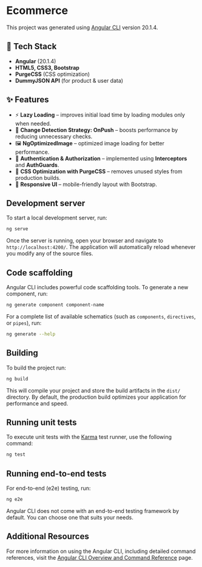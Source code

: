 # Ecommerce

This project was generated using [Angular CLI](https://github.com/angular/angular-cli) version 20.1.4.

## 🚀 Tech Stack  
- **Angular** (20.1.4)  
- **HTML5, CSS3, Bootstrap**  
- **PurgeCSS** (CSS optimization)  
- **DummyJSON API** (for product & user data)  

## ✨ Features  
- ⚡ **Lazy Loading** – improves initial load time by loading modules only when needed.  
- 🔄 **Change Detection Strategy: OnPush** – boosts performance by reducing unnecessary checks.  
- 🖼️ **NgOptimizedImage** – optimized image loading for better performance.  
- 🔑 **Authentication & Authorization** – implemented using **Interceptors** and **AuthGuards**.  
- 🎨 **CSS Optimization with PurgeCSS** – removes unused styles from production builds.  
- 📱 **Responsive UI** – mobile-friendly layout with Bootstrap.  


## Development server

To start a local development server, run:

```bash
ng serve
```

Once the server is running, open your browser and navigate to `http://localhost:4200/`. The application will automatically reload whenever you modify any of the source files.

## Code scaffolding

Angular CLI includes powerful code scaffolding tools. To generate a new component, run:

```bash
ng generate component component-name
```

For a complete list of available schematics (such as `components`, `directives`, or `pipes`), run:

```bash
ng generate --help
```

## Building

To build the project run:

```bash
ng build
```

This will compile your project and store the build artifacts in the `dist/` directory. By default, the production build optimizes your application for performance and speed.

## Running unit tests

To execute unit tests with the [Karma](https://karma-runner.github.io) test runner, use the following command:

```bash
ng test
```

## Running end-to-end tests

For end-to-end (e2e) testing, run:

```bash
ng e2e
```

Angular CLI does not come with an end-to-end testing framework by default. You can choose one that suits your needs.

## Additional Resources

For more information on using the Angular CLI, including detailed command references, visit the [Angular CLI Overview and Command Reference](https://angular.dev/tools/cli) page.
